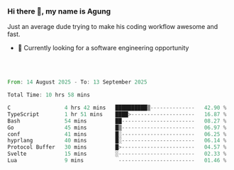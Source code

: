 ### Hi there 👋, my name is Agung
Just an average dude trying to make his coding workflow awesome and fast.

<!--
**agungfir98/agungfir98** is a ✨ _special_ ✨ repository because its `README.md` (this file) appears on your GitHub profile.
-->

- 🔭 Currently looking for a software engineering opportunity
<br/>
<br/>
<!--START_SECTION:waka-->

```rust
From: 14 August 2025 - To: 13 September 2025

Total Time: 10 hrs 58 mins

C                 4 hrs 42 mins   ██████████▒--------------   42.90 %
TypeScript        1 hr 51 mins    ████>--------------------   16.87 %
Bash              54 mins         ██-----------------------   08.27 %
Go                45 mins         █▒-----------------------   06.97 %
conf              41 mins         █░-----------------------   06.25 %
hyprlang          40 mins         █░-----------------------   06.14 %
Protocol Buffer   30 mins         █>-----------------------   04.57 %
Svelte            15 mins         ░------------------------   02.33 %
Lua               9 mins           ------------------------   01.46 %
```

<!--END_SECTION:waka-->
